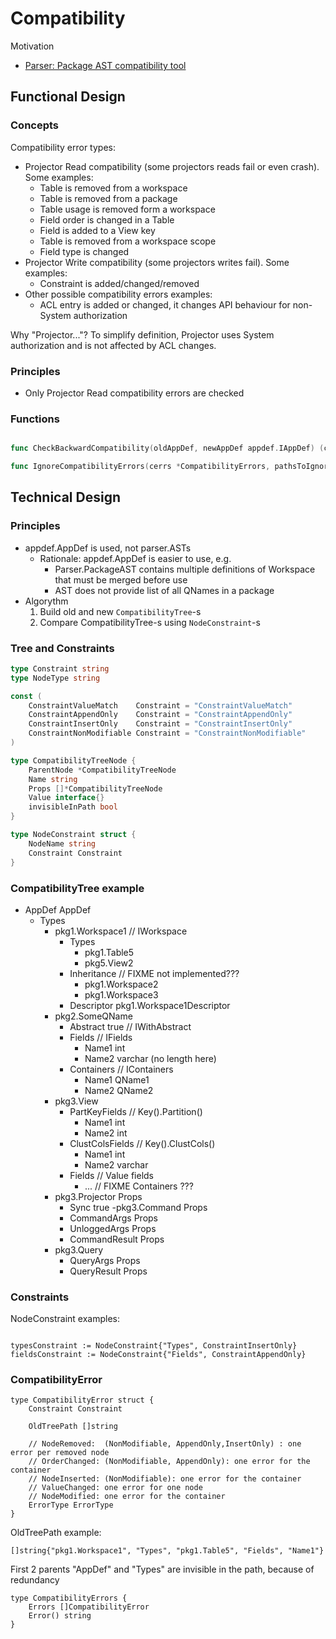 # Compatibility 

Motivation
- [Parser: Package AST compatibility tool](https://github.com/voedger/voedger/issues/617)

## Functional Design

### Concepts

Compatibility error types:

- Projector Read compatibility (some projectors reads fail or even crash). Some examples:
  - Table is removed from a workspace
  - Table is removed from a package
  - Table usage is removed form a workspace
  - Field order is changed in a Table
  - Field is added to a View key
  - Table is removed from a workspace scope
  - Field type is changed
- Projector Write compatibility  (some projectors writes fail). Some examples:
  - Constraint is added/changed/removed
- Other possible compatibility errors examples:
  - ACL entry is added or changed, it changes API behaviour for non-System authorization

Why "Projector..."? To simplify definition, Projector uses System authorization and is not affected by ACL changes.



### Principles

- Only Projector Read compatibility errors are checked
  
### Functions

```go

func CheckBackwardCompatibility(oldAppDef, newAppDef appdef.IAppDef) (cerrs *CompatibilityErrors)

func IgnoreCompatibilityErrors(cerrs *CompatibilityErrors, pathsToIgnore [][]string) (cerrsOut *CompatibilityErrors)
```

## Technical Design

### Principles

- appdef.AppDef is used, not parser.ASTs
  - Rationale: appdef.AppDef is easier to use, e.g. 
    - Parser.PackageAST contains multiple definitions of Workspace that must be merged before use
    - AST does not provide list of all QNames in a package
- Algorythm
  1. Build old and new `CompatibilityTree`-s
  2. Compare CompatibilityTree-s using `NodeConstraint`-s
    

### Tree and Constraints

```go
type Constraint string
type NodeType string

const (
	ConstraintValueMatch    Constraint = "ConstraintValueMatch"
    ConstraintAppendOnly    Constraint = "ConstraintAppendOnly"
    ConstraintInsertOnly    Constraint = "ConstraintInsertOnly"
    ConstraintNonModifiable Constraint = "ConstraintNonModifiable"
)

type CompatibilityTreeNode {
    ParentNode *CompatibilityTreeNode
    Name string
    Props []*CompatibilityTreeNode
    Value interface{}
    invisibleInPath bool
}

type NodeConstraint struct {
    NodeName string
    Constraint Constraint
}
```

### CompatibilityTree example

- AppDef AppDef
  - Types
    - pkg1.Workspace1 // IWorkspace
      - Types
        - pkg1.Table5
        - pkg5.View2
      - Inheritance // FIXME not implemented???
        - pkg1.Workspace2
        - pkg1.Workspace3
      - Descriptor pkg1.Workspace1Descriptor
    - pkg2.SomeQName
      - Abstract true // IWithAbstract
      - Fields // IFields
        - Name1 int
        - Name2 varchar (no length here)
      - Containers // IContainers
        - Name1 QName1
        - Name2 QName2
    - pkg3.View
      - PartKeyFields // Key().Partition()
         - Name1 int
         - Name2 int
      - ClustColsFields // Key().ClustCols()
        - Name1 int
        - Name2 varchar
      - Fields // Value fields 
        - ...
      // FIXME Containers ???
    - pkg3.Projector Props
      - Sync true
    -pkg3.Command Props
      - CommandArgs Props      
      - UnloggedArgs Props
      - CommandResult Props
    - pkg3.Query
      - QueryArgs Props      
      - QueryResult Props

### Constraints

NodeConstraint examples:
```golang

typesConstraint := NodeConstraint{"Types", ConstraintInsertOnly}
fieldsConstraint := NodeConstraint{"Fields", ConstraintAppendOnly}
```

### CompatibilityError

```golang
type CompatibilityError struct {
    Constraint Constraint

    OldTreePath []string

    // NodeRemoved:  (NonModifiable, AppendOnly,InsertOnly) : one error per removed node
    // OrderChanged: (NonModifiable, AppendOnly): one error for the container
    // NodeInserted: (NonModifiable): one error for the container
	// ValueChanged: one error for one node
	// NodeModified: one error for the container
    ErrorType ErrorType
}
```
OldTreePath example:
```golang
[]string{"pkg1.Workspace1", "Types", "pkg1.Table5", "Fields", "Name1"}
```
First 2 parents "AppDef" and "Types" are invisible in the path, because of redundancy 

```golang
type CompatibilityErrors {
    Errors []CompatibilityError
    Error() string
}
```
